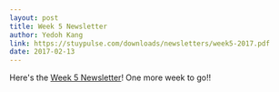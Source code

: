```yaml
---
layout: post
title: Week 5 Newsletter
author: Yedoh Kang
link: https://stuypulse.com/downloads/newsletters/week5-2017.pdf
date: 2017-02-13
---
```

Here's the [Week 5 Newsletter](/downloads/newsletters/week5-2017.pdf)! One more week to go!!
